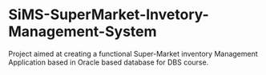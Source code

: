 # SiMS-SuperMarket-Invetory-Management-System
Project aimed at creating a functional Super-Market inventory Management Application based in Oracle based database for DBS course.
